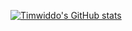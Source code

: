 [![Timwiddo's GitHub stats](https://github-readme-stats.vercel.app/api?username=timwiddo)](https://github.com/anuraghazra/github-readme-stats)

